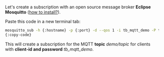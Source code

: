 Let's create a subscription with an open source message broker 
**Eclipse Mosquitto** (<a href='https://mosquitto.org/download' target="_blank">how to install?</a>).

Paste this code in a new terminal tab:

```bash
mosquitto_sub -h {:hostname} -p {:port} -d --qos 1 -i tb_mqtt_demo -P tb_mqtt_demo -t demo/topic -k 60 -x 120 -V mqttv5
{:copy-code}
```

This will create a subscription for the MQTT **topic** <i>demo/topic</i> for clients with **client-id and password** <i>tb_mqtt_demo</i>.
